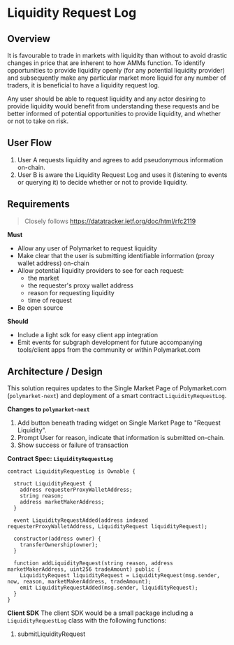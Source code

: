 # Liquidity Request Log

## Overview

It is favourable to trade in markets with liquidity than without to avoid drastic changes in price that are inherent to how AMMs function. To identify opportunities to provide liquidity openly (for any potential liquidity provider) and subsequently make any particular market more liquid for any number of traders, it is beneficial to have a liquidity request log.

Any user should be able to request liquidity and any actor desiring to provide liquidity would benefit from understanding these requests and be better informed of potential opportunities to provide liquidity, and whether or not to take on risk.

## User Flow
1. User A requests liquidity and agrees to add pseudonymous information on-chain.
2. User B is aware the Liquidity Request Log and uses it (listening to events or querying it) to decide whether or not to provide liquidity.

## Requirements

> Closely follows https://datatracker.ietf.org/doc/html/rfc2119

**Must** 
- Allow any user of Polymarket to request liquidity
- Make clear that the user is submitting identifiable information (proxy wallet address) on-chain
- Allow potential liquidity providers to see for each request:
  - the market
  - the requester's proxy wallet address
  - reason for requesting liquidity
  - time of request
- Be open source

**Should**
- Include a light sdk for easy client app integration
- Emit events for subgraph development for future accompanying tools/client apps from the community or within Polymarket.com

## Architecture / Design
This solution requires updates to the Single Market Page of Polymarket.com (`polymarket-next`) and deployment of a smart contract `LiquidityRequestLog`.

**Changes to `polymarket-next`**
1. Add button beneath trading widget on Single Market Page to "Request Liquidity".
2. Prompt User for reason, indicate that information is submitted on-chain.
3. Show success or failure of transaction

**Contract Spec: `LiquidityRequestLog`**

```solidity
contract LiquidityRequestLog is Ownable {

  struct LiquidityRequest {
    address requesterProxyWalletAddress;
    string reason;
    address marketMakerAddress;
  }
  
  event LiquidityRequestAdded(address indexed requesterProxyWalletAddress, LiquidityRequest liquidityRequest);

  constructor(address owner) {
    transferOwnership(owner);
  }
  
  function addLiquidityRequest(string reason, address marketMakerAddress, uint256 tradeAmount) public {
    LiquidityRequest liquidityRequest = LiquidityRequest(msg.sender, now, reason, marketMakerAddress, tradeAmount);
    emit LiquidityRequestAdded(msg.sender, liquidityRequest);
  }
}
```

**Client SDK**
The client SDK would be a small package including a `LiquidityRequestLog` class with the following functions:
1. submitLiquidityRequest
